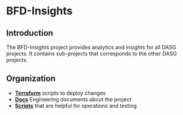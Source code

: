 # BFD-Insights

## Introduction

The BFD-Insights project provides analytics and insights for all DASG projects. 
It contains sub-projects that corresponds to the other DASG projects. 

## Organization

- **[Terraform](terraform)** scripts to deploy changes
- **[Docs](docs)** Engineering documents about the project 
- **[Scripts](scripts)** that are helpful for operations and testing